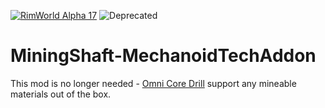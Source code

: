[![RimWorld Alpha 17](https://img.shields.io/badge/RimWorld-Alpha%2017-brightgreen.svg)](http://rimworldgame.com/) ![Deprecated](https://img.shields.io/badge/Status-Deprecated-yellow.svg)

# MiningShaft-MechanoidTechAddon

This mod is no longer needed - [Omni Core Drill](https://github.com/DoctorVanGogh/MiningShaft) support any mineable materials out of the box.
